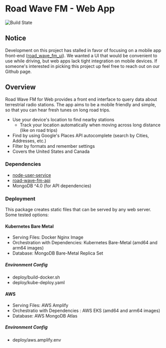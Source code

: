 # Road Wave FM - Web App

![Build State](https://github.com/LinkedMink/road-wave-fm-web/actions/workflows/build-main.yml/badge.svg)

## Notice

Development on this project has stalled in favor of focusing on a mobile app front-end
([road_wave_fm_ui](https://github.com/LinkedMink/road_wave_fm_ui)).
We wanted a UI that would be convenient to use while driving, but web apps lack tight
integration on mobile devices. If someone&apos;s interested in picking this project up
feel free to reach out on our Github page.

## Overview

Road Wave FM for Web provides a front end interface to query data about terrestrial radio stations.
The app aims to be a mobile friendly and simple, so that you can hear fresh tunes on long road trips.

- Use your device's location to find nearby stations
  - Track your location automatically when moving across long distance (like on road trips)
- Find by using Google's Places API autocomplete (search by Cities, Addresses, etc.)
- Filter by formats and remember settings
- Covers the United States and Canada

### Dependencies

- [node-user-service](https://github.com/LinkedMink/node-user-service)
- [road-wave-fm-api](https://github.com/LinkedMink/road-wave-fm-api)
- MongoDB ^4.0 (for API dependencies)

### Deployment

This package creates static files that can be served by any web server. Some tested options:

#### Kubernetes Bare Metal

- Serving Files: Docker Nginx Image
- Orchestration with Dependencies: Kubernetes Bare-Metal (amd64 and arm64 images)
- Database: MongoDB Bare-Metal Replica Set

##### Environment Config

- deploy/build-docker.sh
- deploy/kube-deploy.yaml

#### AWS

- Serving Files: AWS Amplify
- Orchestratio with Dependencies : AWS EKS (amd64 and arm64 images)
- Database: AWS MongoDB Atlas

##### Environment Config

- deploy/aws.amplify.env
